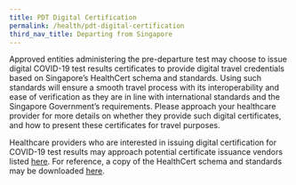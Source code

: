```yaml
---
title: PDT Digital Certification 
permalink: /health/pdt-digital-certification
third_nav_title: Departing from Singapore
---
```


Approved entities administering the pre-departure test may choose to issue digital COVID-19 test results certificates to provide digital travel credentials based on Singapore’s HealthCert schema and standards. Using such standards will ensure a smooth travel process with its interoperability and ease of verification as they are in line with international standards and the Singapore Government’s requirements. Please approach your healthcare provider for more details on whether they provide such digital certificates, and how to present these certificates for travel purposes.

Healthcare providers who are interested in issuing digital certification for COVID-19 test results may approach potential certificate issuance vendors listed <a href="https://opencerts.io/collaborate" target="_blank">here</a>. For reference, a copy of the HealthCert schema and standards may be downloaded <a href="/pdf/pdt_digital_cert_1.0.pdf" target="_blank">here</a>.
